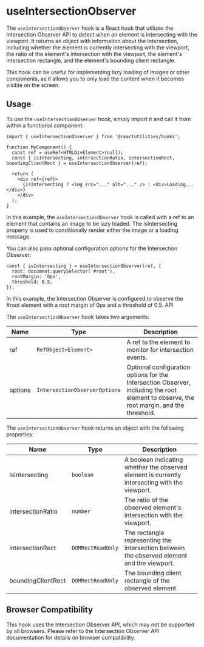 # useIntersectionObserver

The `useIntersectionObserver` hook is a React hook that utilizes the Intersection Observer API to detect when an element is intersecting with the viewport. It returns an object with information about the intersection, including whether the element is currently intersecting with the viewport, the ratio of the element's intersection with the viewport, the element's intersection rectangle, and the element's bounding client rectangle.

This hook can be useful for implementing lazy loading of images or other components, as it allows you to only load the content when it becomes visible on the screen.

## Usage

To use the `useIntersectionObserver` hook, simply import it and call it from within a functional component:

```tsx
import { useIntersectionObserver } from '@reactutilities/hooks';

function MyComponent() {
  const ref = useRef<HTMLDivElement>(null);
  const { isIntersecting, intersectionRatio, intersectionRect, boundingClientRect } = useIntersectionObserver(ref);

  return (
    <div ref={ref}>
      {isIntersecting ? <img src="..." alt="..." /> : <div>Loading...</div>}
    </div>
  );
}
```

In this example, the `useIntersectionObserver` hook is called with a ref to an element that contains an image to be lazy loaded. The isIntersecting property is used to conditionally render either the image or a loading message.

You can also pass optional configuration options for the Intersection Observer:

```tsx
const { isIntersecting } = useIntersectionObserver(ref, {
  root: document.querySelector('#root'),
  rootMargin: '0px',
  threshold: 0.5,
});
```

In this example, the Intersection Observer is configured to observe the #root element with a root margin of 0px and a threshold of 0.5.
API

The `useIntersectionObserver` hook takes two arguments:

|Name|Type|Description|
|---|---|---|
|ref|`RefObject<Element>`|A ref to the element to monitor for intersection events.|
|options|`IntersectionObserverOptions`|	Optional configuration options for the Intersection Observer, including the root element to observe, the root margin, and the threshold.|

The `useIntersectionObserver` hook returns an object with the following properties:

|Name|Type|Description|
|---|---|---|
|isIntersecting|`boolean`|A boolean indicating whether the observed element is currently intersecting with the viewport.|
|intersectionRatio|`number`|The ratio of the observed element's intersection with the viewport.|
|intersectionRect|`DOMRectReadOnly`|The rectangle representing the intersection between the observed element and the viewport.|
|boundingClientRect|`DOMRectReadOnly`|	The bounding client rectangle of the observed element.|

## Browser Compatibility

This hook uses the Intersection Observer API, which may not be supported by all browsers. Please refer to the Intersection Observer API documentation for details on browser compatibility.
